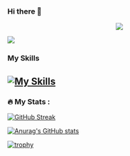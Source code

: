 ### Hi there 👋

<div id="header" align="center">
  <img src="https://media.giphy.com/media/SvFocn0wNMx0iv2rYz/giphy.gif"/>
</div>

![](https://komarev.com/ghpvc/?username=MiroZe&color=blue)

### My Skills
[![My Skills](https://skillicons.dev/icons?i=js,html,css,angular,nodejs,express,mongo)](https://skillicons.dev)
---


### :fire: My Stats :
[![GitHub Streak](http://github-readme-streak-stats.herokuapp.com?user=MiroZe&theme=transparent&date_format=j%20M%5B%20Y%5D)](https://git.io/streak-stats)

[![Anurag's GitHub stats](https://github-readme-stats.vercel.app/api?username=MiroZe)](https://github.com/MiroZe/github-readme-stats)

[![trophy](https://github-profile-trophy.vercel.app/?username=MiroZe&title=Commits,Repositories,Stars,Followers)](https://github.com/MiroZe/github-profile-trophy)
